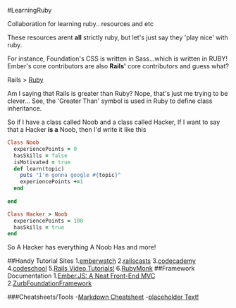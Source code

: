#LearningRuby

Collaboration for learning ruby.. resources and etc

These resources arent **all** strictly ruby, but let's just say they 'play nice' with ruby.

For instance, Foundation's CSS is written in Sass...which is written in RUBY!
Ember's core contributors are also **Rails'** core contributors and guess what?

Rails > [Ruby](https://www.ruby-lang.org/en/ 'T3h motherland')

Am I saying that Rails is greater than Ruby?
Nope, that's just me trying to be clever...
See, the 'Greater Than' symbol is used in Ruby to define class inheritance.

So if I have a class called Noob and a class called Hacker,
If I want to say that a Hacker **is a** Noob, then I'd write it like this

```````````````````ruby
Class Noob
  experiencePoints = 0
  hasSkills = false
  isMotivated = true
  def learn(topic)
    puts "I'm gonna google #{topic}"
    experiencePoints +=1
  end
  
end

Class Hacker > Noob
  experiencePoints = 100
  hasSkills = true
end
``````````````````````````
So A Hacker has everything A Noob Has and more!
  

##Handy Tutorial Sites
1.[emberwatch](http://emberwatch.com/#screencasts)
2.[railscasts](railscasts.com "Some Good free rails tuts!")
3.[codecademy](http://codecademy.com)
4.[codeschool](http://codeschool.com)
5.[Rails Video Tutorials!](http://ruby.railstutorial.org/ "Michael Hartl's legendary RailsTuts")
6.[RubyMonk](http://rubymonk.com "A book on Ruby featuring examples and challenges")
##Framework Documentation
1.[Ember.JS: A Neat Front-End MVC](https://www.google.com "Ember's Homepage")
2.[ZurbFoundationFramework](http://foundation.zurb.com "A responsive CSS/JS package")

###Cheatsheets/Tools
-[Markdown Cheatsheet](https://github.com/adam-p/markdown-here/wiki/Markdown-Cheatsheet#wiki-lists "What I used to edit this!")
-[placeholder Text!](http://placeholder.url "hover tooltip")

